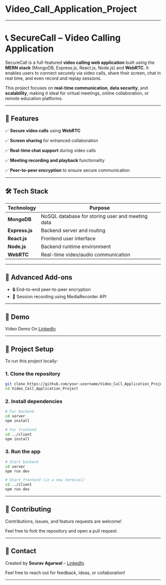 # Video_Call_Application_Project

---

# 📞 SecureCall – Video Calling Application

SecureCall is a full-featured **video calling web application** built using the **MERN stack** (MongoDB, Express.js, React.js, Node.js) and **WebRTC**. It enables users to connect securely via video calls, share their screen, chat in real time, and even record and replay sessions.

This project focuses on **real-time communication**, **data security**, and **scalability**, making it ideal for virtual meetings, online collaboration, or remote education platforms.

---

## 🚀 Features

 ✅ **Secure video calls** using **WebRTC**
 
 ✅ **Screen sharing** for enhanced collaboration
 
 ✅ **Real-time chat support** during video calls
 
 ✅ **Meeting recording and playback** functionality
 
 ✅ **Peer-to-peer encryption** to ensure secure communication

---

## 🛠 Tech Stack

| Technology     | Purpose                                          |
| -------------- | ------------------------------------------------ |
| **MongoDB**    | NoSQL database for storing user and meeting data |
| **Express.js** | Backend server and routing                       |
| **React.js**   | Frontend user interface                          |
| **Node.js**    | Backend runtime environment                      |
| **WebRTC**     | Real-time video/audio communication              |

---

## 🧠 Advanced Add-ons

* 🔒 End-to-end peer-to-peer encryption
* 🎥 Session recording using MediaRecorder API

---

## 📸 Demo

 Video Demo On [LinkedIn](https://www.linkedin.com/in/sourav-agarwal-393658259/)

---

## 📂 Project Setup

To run this project locally:

### 1. Clone the repository

```bash
git clone https://github.com/your-username/Video_Call_Application_Project.git
cd Video_Call_Application_Project
```

### 2. Install dependencies

```bash
# For backend
cd server
npm install

# For frontend
cd ../client
npm install
```

### 3. Run the app

```bash
# Start backend
cd server
npm run dev

# Start frontend (in a new terminal)
cd ../client
npm run dev
```

---

## 🤝 Contributing

Contributions, issues, and feature requests are welcome!

Feel free to fork the repository and open a pull request.

---

## 📧 Contact

Created by **Sourav Agarwal** – [LinkedIn](https://www.linkedin.com/in/sourav-agarwal-393658259/)

Feel free to reach out for feedback, ideas, or collaboration!

---

